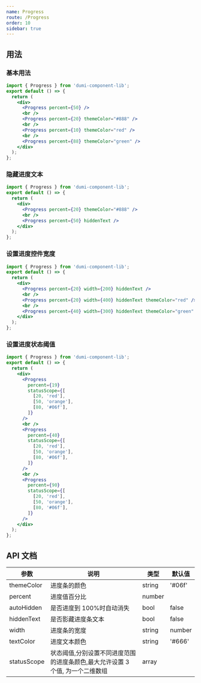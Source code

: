 ```yaml
---
name: Progress
route: /Progress
order: 10
sidebar: true
---
```


## 用法

### 基本用法

```jsx
import { Progress } from 'dumi-component-lib';
export default () => {
  return (
    <div>
      <Progress percent={50} />
      <br />
      <Progress percent={20} themeColor="#888" />
      <br />
      <Progress percent={10} themeColor="red" />
      <br />
      <Progress percent={88} themeColor="green" />
    </div>
  );
};
```

### 隐藏进度文本

```jsx
import { Progress } from 'dumi-component-lib';
export default () => {
  return (
    <div>
      <Progress percent={20} themeColor="#888" />
      <br />
      <Progress percent={50} hiddenText />
    </div>
  );
};
```

### 设置进度控件宽度

```jsx
import { Progress } from 'dumi-component-lib';
export default () => {
  return (
    <div>
      <Progress percent={20} width={200} hiddenText />
      <br />
      <Progress percent={20} width={400} hiddenText themeColor="red" />
      <br />
      <Progress percent={40} width={300} hiddenText themeColor="green" />
    </div>
  );
};
```

### 设置进度状态阈值

```jsx
import { Progress } from 'dumi-component-lib';
export default () => {
  return (
    <div>
      <Progress
        percent={19}
        statusScope={[
          [20, 'red'],
          [50, 'orange'],
          [80, '#06f'],
        ]}
      />
      <br />
      <Progress
        percent={40}
        statusScope={[
          [20, 'red'],
          [50, 'orange'],
          [80, '#06f'],
        ]}
      />
      <br />
      <Progress
        percent={90}
        statusScope={[
          [20, 'red'],
          [50, 'orange'],
          [80, '#06f'],
        ]}
      />
    </div>
  );
};
```

## API 文档

| 参数 | 说明 | 类型 | 默认值 |
| --- | --- | --- | --- |
| themeColor | 进度条的颜色 | string | '#06f' |
| percent | 进度值百分比 | number |  |
| autoHidden | 是否进度到 100%时自动消失 | bool | false |
| hiddenText | 是否影藏进度条文本 | bool | false |
| width | 进度条的宽度 | string | number | 320 |
| textColor | 进度文本颜色 | string | '#666' |
| statusScope | 状态阈值,分别设置不同进度范围的进度条颜色,最大允许设置 3 个值, 为一个二维数组 | array |  |
